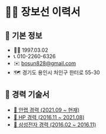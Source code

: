 # 👨‍💻 장보선 이력서

## 📌 기본 정보

* 👩‍💻 1997.03.02
* 📞 010-2260-6326
* ✉️ bosun828@gmail.com
* 🗺️ 경기도 용인시 처인구 한터로 55-30

## 📌 경력 기술서

* [🏢 안랩 경력 (2021.09 \~ 현재)](./ahnlab.md)
* [🏢 HP 경력 (2016.11 \~ 2021.08)](./hp.md)
* [🏢 삼성전자 경력 (2016.02 \~ 2016.11)](./samsung.md)
